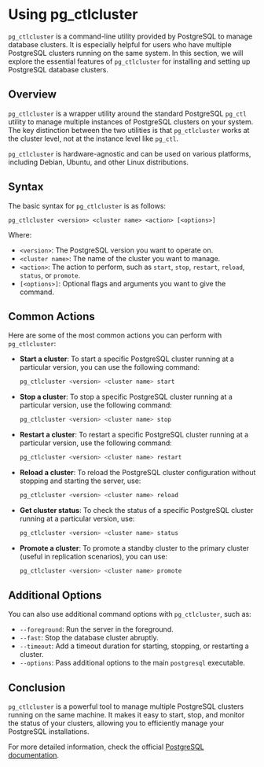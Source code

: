 # Using pg_ctlcluster

`pg_ctlcluster` is a command-line utility provided by PostgreSQL to manage database clusters. It is especially helpful for users who have multiple PostgreSQL clusters running on the same system. In this section, we will explore the essential features of `pg_ctlcluster` for installing and setting up PostgreSQL database clusters.

## Overview

`pg_ctlcluster` is a wrapper utility around the standard PostgreSQL `pg_ctl` utility to manage multiple instances of PostgreSQL clusters on your system. The key distinction between the two utilities is that `pg_ctlcluster` works at the cluster level, not at the instance level like `pg_ctl`. 

`pg_ctlcluster` is hardware-agnostic and can be used on various platforms, including Debian, Ubuntu, and other Linux distributions.

## Syntax

The basic syntax for `pg_ctlcluster` is as follows:

```
pg_ctlcluster <version> <cluster name> <action> [<options>]
```

Where:

- `<version>`: The PostgreSQL version you want to operate on.
- `<cluster name>`: The name of the cluster you want to manage.
- `<action>`: The action to perform, such as `start`, `stop`, `restart`, `reload`, `status`, or `promote`.
- `[<options>]`: Optional flags and arguments you want to give the command.

## Common Actions

Here are some of the most common actions you can perform with `pg_ctlcluster`:

- **Start a cluster**: To start a specific PostgreSQL cluster running at a particular version, you can use the following command:

   ```bash
   pg_ctlcluster <version> <cluster name> start
   ```

- **Stop a cluster**: To stop a specific PostgreSQL cluster running at a particular version, use the following command:

   ```bash
   pg_ctlcluster <version> <cluster name> stop
   ```

- **Restart a cluster**: To restart a specific PostgreSQL cluster running at a particular version, use the following command:

   ```bash
   pg_ctlcluster <version> <cluster name> restart
   ```

- **Reload a cluster**: To reload the PostgreSQL cluster configuration without stopping and starting the server, use:

   ```bash
   pg_ctlcluster <version> <cluster name> reload
   ```

- **Get cluster status**: To check the status of a specific PostgreSQL cluster running at a particular version, use:

   ```bash
   pg_ctlcluster <version> <cluster name> status
   ```

- **Promote a cluster**: To promote a standby cluster to the primary cluster (useful in replication scenarios), you can use:

   ```bash
   pg_ctlcluster <version> <cluster name> promote
   ```

## Additional Options

You can also use additional command options with `pg_ctlcluster`, such as:

- `--foreground`: Run the server in the foreground.
- `--fast`: Stop the database cluster abruptly.
- `--timeout`: Add a timeout duration for starting, stopping, or restarting a cluster.
- `--options`: Pass additional options to the main `postgresql` executable.

## Conclusion

`pg_ctlcluster` is a powerful tool to manage multiple PostgreSQL clusters running on the same machine. It makes it easy to start, stop, and monitor the status of your clusters, allowing you to efficiently manage your PostgreSQL installations.

For more detailed information, check the official [PostgreSQL documentation](https://www.postgresql.org/docs/current/pgctlcluster.html).